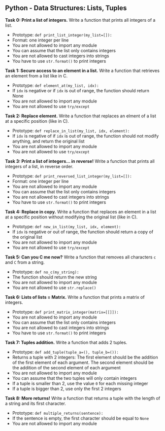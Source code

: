 ## Python - Data Structures: Lists, Tuples

**Task 0: Print a list of integers.**
Write a function that prints all integers of a list.
- Prototype: `def print_list_integer(my_list=[]):`
- Format: one integer per line
- You are not allowed to import any module
- You can assume that the list only contains integers
- You are not allowed to cast integers into strings
- You have to use `str.format()` to print integers

**Task 1: Secure access to an element in a list.**
Write a function that retrieves an element from a list like in C.
- Prototype: `def element_at(my_list, idx):`
- If `idx` is negative or if `idx` is out of range, the function should return None
- You are not allowed to import any module
- You are not allowed to use `try/except`

**Task 2: Replace element.**
Write a function that replaces an elment of a list at a specific position (like in C).
- Prototype: `def replace_in_list(my_list, idx, element):`
- If `idx` is negative of if `idx` is out of range, the function should not modify anything, and return the original list
- You are not allowed to import any module
- You are not allowed to use `try/except`

**Task 3: Print a list of integers... in reverse!**
Write a function that prints all integers of a list, in reverse order.
- Prototype: `def print_reversed_list_integer(my_list=[]):`
- Format: one integer per line
- You are not allowed to import any module
- You can assume that the list only contains integers
- You are not allowed to cast integers into strings
- You have to use `str.format()` to print integers

**Task 4: Replace in copy.**
Write a function that replaces an element in a list at a specific position without modifying the original list (like in C).
- Prototype: `def new_in_list(my_list, idx, element):`
- If `idx` is negative or out of range, the function should return a copy of the original list
- You are not allowed to import any module
- You are not allowed to use `try/except`

**Task 5: Can you C me now?**
Write a function that removes all characters `c` and `C` from a string.
- Prototype: `def no_c(my_string):`
- The function should return the new string
- You are not allowed to import any module
- You are not allowed to use `str.replace()`

**Task 6: Lists of lists = Matrix.**
Write a function that prints a matrix of integers.
- Prototype: `def print_matrix_integer(matrix=[[]]):`
- You are not allowed to import any module
- You can assume that the list only contains integers
- You are not allowed to cast integers into strings
- You have to use `str.format()` to print integers

**Task 7: Tuples addition.**
Write a function that adds 2 tuples.
- Prototype: `def add_tuple(tuple_a=(), tuple_b=()):`
- Returns a tuple with 2 integers: The first element should be the addition of the first element of each argument. The second element should be the addition of the second element of each argument
- You are not allowed to import any module
- You can assume that the two tuples will only contain integers
- If a tuple is smaller than 2, use the value `0` for each missing integer
- If a tuple is bigger than 2, use only the first 2 integers

**Task 8: More returns!**
Write a function that returns a tuple with the length of a string and its first character.
- Prototype: `def multiple_returns(sentence):`
- If the sentence is empty, the first character should be equal to `None`
- You are not allowed to import any module
